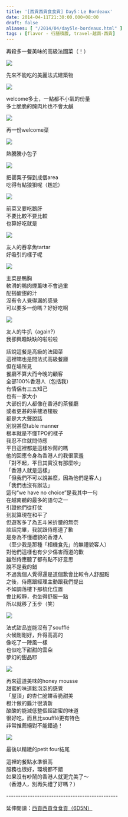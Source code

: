 ```yaml
---
title: '[西貢西貢食食貢] Day5：Le Bordeaux'
date: 2014-04-11T21:30:00.000+08:00
draft: false
aliases: [ "/2014/04/day5le-bordeaux.html" ]
tags : [flavor - 行膳積腹, travel-越南-西貢]
---
```


再殺多一餐美味的高級法國菜（！）  

![](/images/saigon5h1.jpg)

先來不能吃的美麗法式建築物  

![](/images/saigon5h2.jpg)

welcome多士，一點都不小氣的份量  
多士脆脆的醃肉片也不會太鹹  

![](/images/saigon5h3.jpg)

再一份welcome菜  

![](/images/saigon5h4.jpg)

熱騰騰小包子  

![](/images/saigon5h5.jpg)

把罌粟子彈到成個area  
吃得有點狼狽呢（尷尬）  

![](/images/saigon5h6.jpg)

前菜又要吃鵝肝  
不要比較不要比較  
也算好吃就是  

![](/images/saigon5h7.jpg)

友人的吞拿魚tartar  
好吸引的樣子呢  

![](/images/saigon5h.jpg)

主菜是鴨胸  
軟滑的鴨肉煙薰味不會過重  
配搭酸甜的汁  
沒有令人覺得漏的感覺  
可以要多一份嗎？好好吃啊  

![](/images/saigon5h8.jpg)

友人的牛扒（again?）  
我卻興趣缺缺的啦啦啦  
  
話說這餐是高級的法國菜  
這裡嘛也是間法式高級餐廳  
但在場所見  
餐廳不算大而今晚的顧客  
全部100%香港人（包括我）  
有情侶有三五知己  
也有一家大小  
大部份的人都像在香港的茶餐廳  
或者更甚的茶樓酒樓般  
都是大大聲說話  
別說甚麼table manner  
根本就是不懂TPO的樣子  
我忍不住就問侍應  
平日這裡都是這樣吵鬧的嗎  
他的回應令身為香港人的我很蒙羞  
「對不起，平日其實沒有那麼吵」  
「香港人就是這樣」  
「但我們不可以說甚麼，因為他們是客人」  
「我們也沒有辦法」  
這句“we have no choice”是我其中一句  
在越南聽的最多的語句之一  
引證他們從打仗  
到就算現在和平了  
但遊客多了為五斗米折腰的無奈  
談話完畢，我就跟侍應道了歉  
是身為不懂禮貌的香港人  
（至少我是那種「相機食先」的無禮貌客人）  
對他們這樣也有少少傷害而道的歉  
雖然侍應聽了都有點不好意思  
說不是我的錯  
不過我個人覺得還是道個歉會比較令人舒服點  
之後，侍應跟經理主動跟我們提出  
不如調落樓下那梳化位置  
會比較靜，也坐得舒服一點  
所以就移了玉步（笑）  

![](/images/saigon5h9.jpg)

法式甜品豈能沒有了soufflé  
火候剛剛好，升得高高的  
像吃了一陣風一樣  
也似吃下甜甜的雲朵  
夢幻的甜品耶  

![](/images/saigon5h10.jpg)

再來這道美味的honey mousse  
甜蜜的味道鬆泡泡的感覺  
「屋頂」的杏仁脆餅香脆甜美  
橙汁做的醬汁很清新  
酸酸的能減低整個超甜蜜的味道  
很好吃，而且比soufflé更有特色  
非常推薦絕對不能錯過！  

![](/images/saigon5h11.jpg)

最後以精緻的petit four結尾  
  
這裡的餐點水準很高  
服務也很好，環境都不錯  
如果沒有吵鬧的香港人就更完美了～  
（香港人，別再失禮了好嗎？）  
  
\-----------------------------------------------  
  
延伸閱讀：[西貢西貢食食貢（6D5N）](https://hidie.net/saigon6d5n/)
